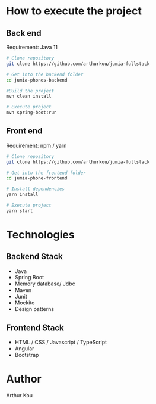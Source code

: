 # How to execute the project
## Back end
Requirement: Java 11

```bash
# Clone repository
git clone https://github.com/arthurkou/jumia-fullstack

# Get into the backend folder
cd jumia-phones-backend

#Build the project
mvn clean install

# Execute project
mvn spring-boot:run
```

## Front end
Requirement: npm / yarn

```bash
# Clone repository
git clone https://github.com/arthurkou/jumia-fullstack

# Get into the frontend folder
cd jumia-phone-frontend

# Install dependencies
yarn install

# Execute project
yarn start
```

# Technologies
## Backend Stack
- Java
- Spring Boot
- Memory database/ Jdbc
- Maven
- Junit
- Mockito
- Design patterns
## Frontend Stack
- HTML / CSS  / Javascript / TypeScript
- Angular
- Bootstrap

# Author
Arthur Kou
